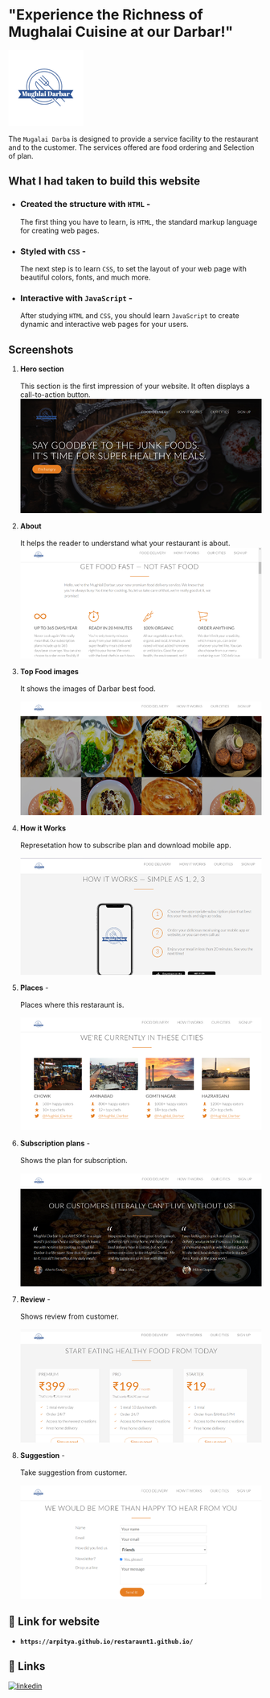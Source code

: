 
# "Experience the Richness of Mughalai Cuisine at our Darbar!"
![App Screenshot](https://github.com/arpitya/restaraunt1.github.io/blob/main/resources/img/logo-whitegithub.png?raw=true)



The ``Mugalai Darba`` is designed to provide a service facility to the restaurant and to the customer. The services offered are food ordering and Selection of plan.


## What I had taken to build this website

- ### **Created the structure with ````HTML````** - 
  The first thing you have to learn, is ``HTML``, the standard markup language for creating web pages.
- ### **Styled with ``CSS``** -  
    The next step is to learn ``CSS``, to set the layout of your web page with beautiful colors, fonts, and much more.
- ### **Interactive with ``JavaScript``** - 
    After studying ``HTML`` and ``CSS``, you should learn ``JavaScript`` to create dynamic and interactive web pages for your users.

## Screenshots
1. **Hero section** <br> 
<br>This section is the first impression of your website. 
It often displays a call-to-action button.
<br>![App Screenshot](https://github.com/arpitya/restaraunt1.github.io/blob/main/screenshot/Picture1.png)

2. **About**<br>
<br>It helps the reader to understand what your restaurant is about.
<br>![App Screenshot](https://github.com/arpitya/restaraunt1.github.io/blob/main/screenshot/Picture2.png)

3. **Top Food images** <br>
<br> It shows the images of Darbar best food.<br>
<br>![App Screenshot](https://github.com/arpitya/restaraunt1.github.io/blob/main/screenshot/Picture3.png)

4. **How it Works** <br>
<br>Represetation how to subscribe plan and download mobile app.<br>
<br>![App Screenshot](https://github.com/arpitya/restaraunt1.github.io/blob/main/screenshot/Picture4.png)

5. **Places** -<br>
<br>Places where this restaraunt is.<br>
<br>![App Screenshot](https://github.com/arpitya/restaraunt1.github.io/blob/main/screenshot/Picture5.png)

6. **Subscription plans** -<br>
<br>Shows the plan for subscription.<br>
<br>![App Screenshot](https://github.com/arpitya/restaraunt1.github.io/blob/main/screenshot/Picture6.png)

7. **Review** -<br>
<br>Shows review from customer.<br>
<br>![App Screenshot](https://github.com/arpitya/restaraunt1.github.io/blob/main/screenshot/Picture7.png)

8. **Suggestion** -<br>
<br>Take suggestion from customer.<br>
<br>![App Screenshot](https://github.com/arpitya/restaraunt1.github.io/blob/main/screenshot/Picture8.png)

##  🔗 Link for website

- **``https://arpitya.github.io/restaraunt1.github.io/``**



## 🔗 Links
[![linkedin](https://img.shields.io/badge/linkedin-0A66C2?style=for-the-badge&logo=linkedin&logoColor=white)](https://www.linkedin.com/in/arpitya-singh-239457215/)

